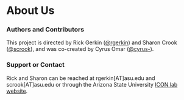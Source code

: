 # About Us

### Authors and Contributors
This project is directed by Rick Gerkin ([@rgerkin](http://github.com/rgerkin)) and Sharon Crook ([@scrook](http://github.com/scrook)), and was co-created by Cyrus Omar ([@cyrus-](http://github.com/cyrus-)).  
### Support or Contact
Rick and Sharon can be reached at rgerkin[AT]asu.edu and scrook[AT]asu.edu or through the Arizona State University [ICON lab website](http://iconlab.asu.edu).
